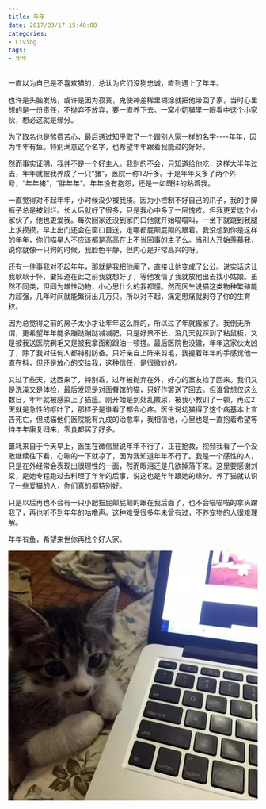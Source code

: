 ```yaml
---
title: 年年
date: 2017/03/17 15:40:08
categories:
- Living
tags:
- 年年
---
```


一直以为自己是不喜欢猫的，总认为它们没狗忠诚，直到遇上了年年。

也许是头脑发热，或许是因为寂寞，鬼使神差稀里糊涂就把他带回了家，当时心里想的是一份责任，不抛弃不放弃，要一直养下去。一窝小奶猫里一眼看中这个小家伙，想必这就是缘分。

为了取名也是煞费苦心，最后通过知乎取了一个跟别人家一样的名字----年年，因为年年有鱼。特别满意这个名字，也希望年年跟着我能过的好好。
<!-- more -->
然而事实证明，我并不是一个好主人。我别的不会，只知道给他吃，这样大半年过去，年年就被我养成了一只“猪”，医院一称12斤多。于是年年又多了两个外号，“年年猪”，“胖年年”。年年没有抱怨，还是一如既往的粘着我。

一直觉得对不起年年，小时候没少被我揍。因为小控制不好自己的爪子，我的手脚裤子总是被划烂。长大后就好了很多，只是我心中多了一层愧疚。但我更爱这个小家伙了，他也更爱我。每次回家还没到家门口他就开始喵喵叫，一坐下就跳到我腿上求摸摸，早上出门还会在窗口目送，走哪都屁颠屁颠的跟着。我没想到你是这样的年年，你们喵星人不应该都是高高在上不当回事的主子么。当别人开始羡慕我，说你就像一只狗的时候，我脸色平静，但内心是非常高兴的呀。

还有一件事我对不起年年，那就是我把他阉了，直接让他变成了公公。说实话这让我耿耿于怀，要知道在此之前我就想好了，等他发情了我就放他出去找小姑娘。虽然不同类，但同为雄性动物，小心思什么的我都懂。然而医生说猫这类物种繁殖能力超强，几年时间就能繁衍出几万只。所以对不起，痛定思痛就剥夺了你的生育权。

因为总觉得之前的房子太小才让年年这么胖的，所以过了年就搬家了。我倒无所谓，更希望年年能多蹦跶蹦跶减减肥。只是好景不长，没几天就踩到了粘鼠板，又是被我送医院剃毛又是被我拿面粉跟油一顿搓。最后医院也没辙，年年这家伙太凶了，除了我对任何人都特别防备。只好亲自上阵来剪毛，我握着年年的手感觉他一直在抖，但还是放心的交给我，这种信任，是很微妙的。

又过了些天，达西来了，特别乖，过年被抛弃在外，好心的室友捡了回来。我们又是洗澡又是体检，最后发现是对面餐馆的猫，只好作罢送了回去。但谁曾想仅这么数日，年年就被感染上了猫瘟。刚开始是到处乱撒尿，被我小教训了一顿，再过2天就是急性的呕吐了，那样子是谁看了都会心疼。医生说幼猫得了这个病基本上宣告死亡，但成猫他们医院能有九成的治愈率，我相信他，心里也是一直抱着希望等待年年康复归来，零食都买了好多。

噩耗来自于今天早上，医生在微信里说年年不行了，正在抢救，视频我看了一个没敢继续往下看，心唰的一下就凉了，因为我知道年年不行了。我是一个感性的人，只是在外经常会表现出很理性的一面，然而眼泪还是几欲掉落下来。这里要感谢刘棠，是她专程跑过去料理了年年的后事，说这也是年年跟她的缘分。养了猫就认识了一些爱猫的人，你们真的都特别好。

只是以后再也不会有一只小肥猫屁颠屁颠的跟在我后面了，也不会喵喵喵的拿头蹭我了，再也听不到年年的咕噜声。这种难受很多年未曾有过，不养宠物的人很难理解。

年年有鱼，希望来世你再找个好人家。

![img](niannian/niannian.jpeg)